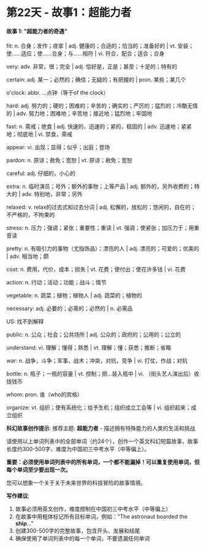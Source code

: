 # 第22天 - 故事1：超能力者

#### 故事 1: "超能力者的奇遇"

fit: n. 合身；发作；痉挛 | adj. 健康的；合适的；恰当的；准备好的 | vt. 安装；使……适应；使……合身；与……相符 | vi. 符合，配合；适合；合身

very: adv. 非常，很；完全 | adj. 恰好是，正是；甚至；十足的；特有的

certain: adj. 某一；必然的；确信；无疑的；有把握的 | pron. 某些；某几个

o'clock: abbr. …点钟（等于of the clock）

hard: adj. 努力的；硬的；困难的；辛苦的；确实的；严厉的；猛烈的；冷酷无情的 | adv. 努力地；困难地；辛苦地；接近地；猛烈地；牢固地

fast: n. 斋戒；绝食 | adj. 快速的，迅速的；紧的，稳固的 | adv. 迅速地；紧紧地；彻底地 | vi. 禁食，斋戒

appear: vi. 出现；显得；似乎；出庭；登场

pardon: n. 原谅；赦免；宽恕 | vt. 原谅；赦免；宽恕

careful: adj. 仔细的，小心的

extra: n. 临时演员；号外；额外的事物；上等产品 | adj. 额外的，另外收费的；特大的 | adv. 特别地，非常；另外

relaxed: v. relax的过去式和过去分词 | adj. 松懈的，放松的；悠闲的，自在的；不严格的，不拘束的

stress: n. 压力；强调；紧张；重要性；重读 | vt. 强调；使紧张；加压力于；用重音读

pretty: n. 有吸引力的事物（尤指饰品）；漂亮的人 | adj. 漂亮的；可爱的；优美的 | adv. 相当地；颇

cost: n. 费用，代价，成本；损失 | vt. 花费；使付出；使花许多钱 | vi. 花费

action: n. 行动；活动；功能；战斗；情节

vegetable: n. 蔬菜；植物；植物人 | adj. 蔬菜的；植物的

necessary: adj. 必要的；必需的；必然的 | n. 必需品

US: 找不到解释

public: n. 公众；社会；公共场所 | adj. 公众的；政府的；公用的；公立的

understand: vi. 理解；懂得；熟悉 | vt. 理解；懂；获悉；推断；省略

war: n. 战争，斗争；军事，战术；冲突，对抗，竞争 | vi. 打仗，作战；对抗

bottle: n. 瓶子；一瓶的容量 | vt. 控制；把…装入瓶中 | vi. （街头艺人演出后）收拢钱币

whom: pron. 谁（who的宾格）

organize: vt. 组织；使有系统化；给予生机；组织成立工会等 | vi. 组织起来；成立组织

**科幻故事创作提示**:
推荐主题: **超能力者** - 描述拥有特殊能力的人类的生活和挑战

请使用以上单词列表中的全部单词（约24个），创作一个英文科幻短篇故事，故事长度约300-500字，难度为中国初三中考水平（中等偏上）。

**重要：必须使用单词列表中的所有单词，一个都不能漏掉！可以重复使用单词，但每个单词至少要出现一次。**

您可以想象一个关于关于未来世界的科技冒险的故事情境。

**写作建议**: 
1. 故事必须用英文创作，难度控制在中国初三中考水平（中等偏上）
2. 在故事中用粗体标记所有目标单词，例如："The astronaut boarded the **ship**..."
3. 创建300-500字的完整故事，包含开头、发展和结尾
4. 确保使用了单词列表中的每一个单词，不要遗漏任何单词
